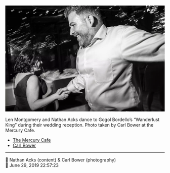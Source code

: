 ![Len Montgomery and Nathan Acks dance](assets/a4d26192fbf57e60d537f14af0a87664.webp)

Len Montgomery and Nathan Acks dance to Gogol Bordello’s “Wanderlust King” during their wedding reception. Photo taken by Carl Bower at the Mercury Cafe.

* [The Mercury Cafe](http://mercurycafe.com)
* [Carl Bower](https://carlbowerphotos.com)

- - - -

<span aria-hidden="true">👥</span> Nathan Acks (content) & Carl Bower (photography)  
<span aria-hidden="true">📅</span> June 29, 2019 22:57:23
